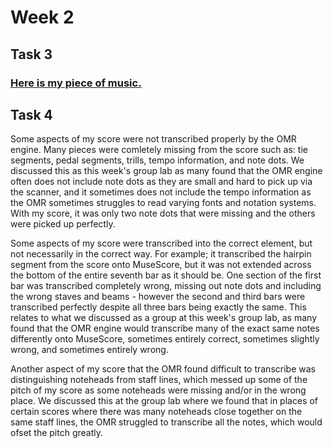 # Week 2 

## Task 3 
### [Here is my piece of music.](myscore.mscz) 

## Task 4 
Some aspects of my score were not transcribed properly by the OMR engine. Many pieces were comletely missing from the score such as: tie segments, pedal segments, trills, tempo information, and note dots.  We discussed this as this week's group lab as many found that the OMR engine often does not include note dots as they are small and hard to pick up via the scanner, and it sometimes does not include the tempo information as the OMR sometimes struggles to read varying fonts and notation systems. With my score, it was only two note dots that were missing and the others were picked up perfectly.

Some aspects of my score were transcribed into the correct element, but not necessarily in the correct way. For example; it transcribed the hairpin segment from the score onto MuseScore, but it was not extended across the bottom of the entire seventh bar as it should be. One section of the first bar was transcribed completely wrong, missing out note dots and including the wrong staves and beams - however the second and third bars were transcribed perfectly despite all three bars being exactly the same. This relates to what we discussed as a group at this week's group lab, as many found that the OMR engine would transcribe many of the exact same notes differently onto MuseScore, sometimes entirely correct, sometimes slightly wrong, and sometimes entirely wrong. 

Another aspect of my score that the OMR found difficult to transcribe was distinguishing noteheads from staff lines, which messed up some of the pitch of my score as some noteheads were missing and/or in the wrong place. We discussed this at the group lab where we found that in places of certain scores where there was many noteheads close together on the same staff lines, the OMR struggled to transcribe all the notes, which would ofset the pitch greatly. 
